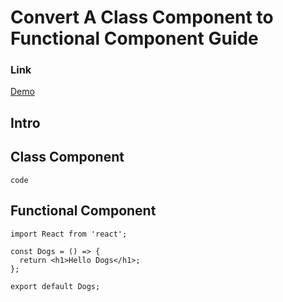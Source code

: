 # Convert A Class Component to Functional Component Guide
### Link
[Demo](https://gregpetropoulos.github.io/ClassToFunc/)


## Intro

## Class Component

```
code
```

## Functional Component

```
import React from 'react';

const Dogs = () => {
  return <h1>Hello Dogs</h1>;
};

export default Dogs;

```
